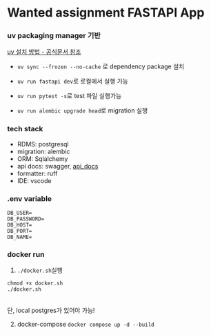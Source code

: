 # Wanted assignment FASTAPI App 

### uv packaging manager 기반
[uv 설치 방법 - 공식문서 참조](https://docs.astral.sh/uv/getting-started/installation/)

- `uv sync --frozen --no-cache` 로 dependency package 설치

- `uv run fastapi dev`로 로컬에서 실행 가능

- `uv run pytest -s`로 test 파일 실행가능

- `uv run alembic upgrade head`로 migration 실행

### tech stack
- RDMS: postgresql
- migration: alembic
- ORM: Sqlalchemy
- api docs: swagger, [api_docs](api_docs.json) 
- formatter: ruff
- IDE: vscode

### .env variable
```
DB_USER=
DB_PASSWORD=
DB_HOST=
DB_PORT=
DB_NAME=
```

### docker run
1. `./docker.sh`실행
```
chmod +x docker.sh
./docker.sh
```
<br> 단, local postgres가 있어야 가능!

2. docker-compose 
`docker compose up -d --build`



